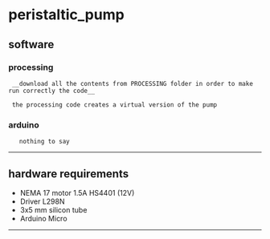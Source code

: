 # peristaltic_pump

  ## software
    
   ### processing 
       
     __download all the contents from PROCESSING folder in order to make run correctly the code__
      
     the processing code creates a virtual version of the pump 
       
   ### arduino 
       nothing to say 
   * * *

  ## hardware requirements 
 
  * NEMA 17 motor 1.5A HS4401 (12V) 
  * Driver L298N  
  * 3x5 mm silicon tube 
  * Arduino Micro 
  
  * * * 
    
 

